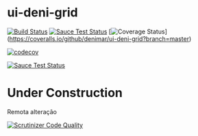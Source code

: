 # ui-deni-grid

[![Build Status](https://travis-ci.org/angular-ui/ui-grid.svg?branch=master)](https://travis-ci.org/angular-ui/ui-grid)
[![Sauce Test Status](https://saucelabs.com/buildstatus/ui-deni-grid)](https://saucelabs.com/u/ui-deni-grid)
[![Coverage Status](https://coveralls.io/repos/github/denimar/ui-deni-grid/badge.svg?branch=master)]
(https://coveralls.io/github/denimar/ui-deni-grid?branch=master)

[![codecov](https://codecov.io/gh/denimar/ui-deni-grid/branch/gh-pages/graph/badge.svg)](https://codecov.io/gh/denimar/ui-deni-grid)

[![Sauce Test Status](https://saucelabs.com/browser-matrix/ui-deni-grid.svg)](https://saucelabs.com/u/ui-deni-grid)

# Under Construction

Remota alteração

[![Scrutinizer Code Quality](https://scrutinizer-ci.com/g/denimar/ui-deni-grid/badges/quality-score.png?b=gh-pages)](https://scrutinizer-ci.com/g/denimar/ui-deni-grid/?branch=gh-pages)
